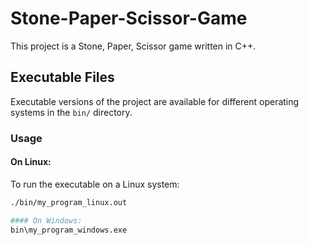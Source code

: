 # Stone-Paper-Scissor-Game

This project is a Stone, Paper, Scissor game written in C++.


## Executable Files

Executable versions of the project are available for different operating systems in the `bin/` directory.

### Usage

#### On Linux:
To run the executable on a Linux system:
```bash
./bin/my_program_linux.out

#### On Windows:
bin\my_program_windows.exe

